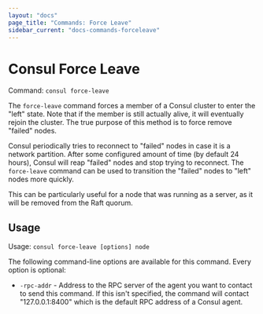 ```yaml
---
layout: "docs"
page_title: "Commands: Force Leave"
sidebar_current: "docs-commands-forceleave"
---
```


# Consul Force Leave

Command: `consul force-leave`

The `force-leave` command forces a member of a Consul cluster to enter the
"left" state. Note that if the member is still actually alive, it will
eventually rejoin the cluster. The true purpose of this method is to force
remove "failed" nodes.

Consul periodically tries to reconnect to "failed" nodes in case it is a
network partition. After some configured amount of time (by default 24 hours),
Consul will reap "failed" nodes and stop trying to reconnect. The `force-leave`
command can be used to transition the "failed" nodes to "left" nodes more
quickly.

This can be particularly useful for a node that was running as a server,
as it will be removed from the Raft quorum.

## Usage

Usage: `consul force-leave [options] node`

The following command-line options are available for this command.
Every option is optional:

* `-rpc-addr` - Address to the RPC server of the agent you want to contact
  to send this command. If this isn't specified, the command will contact
  "127.0.0.1:8400" which is the default RPC address of a Consul agent.

